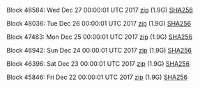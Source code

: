 Block 48584: Wed Dec 27 00:00:01 UTC 2017 [zip](https://transfer.sh/A2KCO/bootstrap.dat.20171227.zip) (1.9G) [SHA256](https://transfer.sh/4LO19/sha256.txt)

Block 48036: Tue Dec 26 00:00:01 UTC 2017 [zip](https://transfer.sh/Q5jUr/bootstrap.dat.20171226.zip) (1.9G) [SHA256](https://transfer.sh/kPbqU/sha256.txt)

Block 47483: Mon Dec 25 00:00:01 UTC 2017 [zip](https://transfer.sh/xWwcl/bootstrap.dat.20171225.zip) (1.9G) [SHA256](https://transfer.sh/3Wy9k/sha256.txt)

Block 46942: Sun Dec 24 00:00:01 UTC 2017 [zip](https://transfer.sh/d5EWI/bootstrap.dat.20171224.zip) (1.9G) [SHA256](https://transfer.sh/OVhAk/sha256.txt)

Block 46396: Sat Dec 23 00:00:01 UTC 2017 [zip](https://transfer.sh/wNDoq/bootstrap.dat.20171223.zip) (1.9G) [SHA256](https://transfer.sh/ByGNT/sha256.txt)

Block 45846: Fri Dec 22 00:00:01 UTC 2017 [zip](https://transfer.sh/403vI/bootstrap.dat.20171222.zip) (1.9G) [SHA256](https://transfer.sh/CUmq4/sha256.txt)
